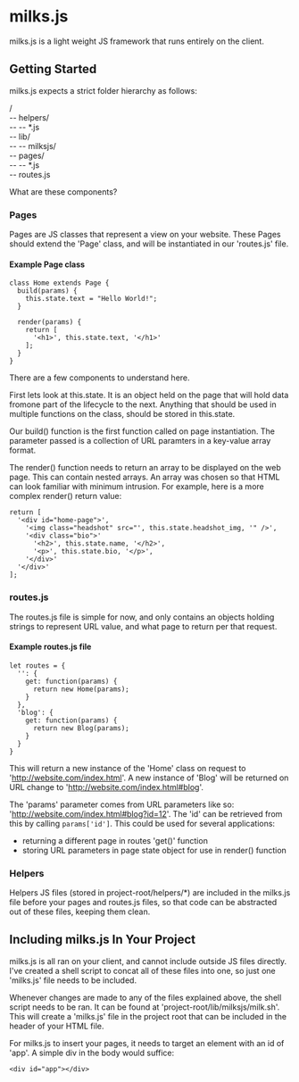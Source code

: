 # milks.js
milks.js is a light weight JS framework that runs entirely on the client.

## Getting Started
milks.js expects a strict folder hierarchy as follows:

/<br>
-- helpers/<br>
-- -- *.js<br>
-- lib/<br>
-- -- milksjs/<br>
-- pages/<br>
-- -- *.js<br>
-- routes.js<br>

What are these components?

### Pages
Pages are JS classes that represent a view on your website. 
These Pages should extend the 'Page' class, and will be instantiated in our 'routes.js' file.

#### Example Page class
```
class Home extends Page {
  build(params) {
    this.state.text = "Hello World!";
  }
  
  render(params) {
    return [
      '<h1>', this.state.text, '</h1>'
    ];
  }
}
```

There are a few components to understand here.

First lets look at this.state. It is an object held on the page that will hold data fromone part of the lifecycle to the next. Anything that should be used in multiple functions on the class, should be stored in this.state.

Our build() function is the first function called on page instantiation. The parameter passed is a collection of URL paramters in a key-value array format.

The render() function needs to return an array to be displayed on the web page. This can contain nested arrays. An array was chosen so that HTML can look familiar with minimum intrusion. For example, here is a more complex render() return value:
```
return [
  '<div id="home-page">',
    '<img class="headshot" src="', this.state.headshot_img, '" />',
    '<div class="bio">'
      '<h2>', this.state.name, '</h2>',
      '<p>', this.state.bio, '</p>',
    '</div>'
  '</div>'
];
```

### routes.js
The routes.js file is simple for now, and only contains an objects holding strings to represent URL value, and what page to return per that request.

#### Example routes.js file
```
let routes = {
  '': {
    get: function(params) {
      return new Home(params);
    }
  },
  'blog': {
    get: function(params) {
      return new Blog(params);
    }
  }
}
```

This will return a new instance of the 'Home' class on request to 'http://website.com/index.html'.
A new instance of 'Blog' will be returned on URL change to 'http://website.com/index.html#blog'.

The 'params' parameter comes from URL parameters like so: 'http://website.com/index.html#blog?id=12'.
The 'id' can be retrieved from this by calling `params['id']`. This could be used for several applications:
- returning a different page in routes 'get()' function
- storing URL parameters in page state object for use in render() function

### Helpers
Helpers JS files (stored in project-root/helpers/*) are included in the milks.js file before your pages and routes.js files, so that code can be abstracted out of these files, keeping them clean.

## Including milks.js In Your Project
milks.js is all ran on your client, and cannot include outside JS files directly. I've created a shell script to concat all of these files into one, so just one 'milks.js' file needs to be included.

Whenever changes are made to any of the files explained above, the shell script needs to be ran. It can be found at 'project-root/lib/milksjs/milk.sh'. This will create a 'milks.js' file in the project root that can be included in the header of your HTML file.

For milks.js to insert your pages, it needs to target an element with an id of 'app'. A simple div in the body would suffice:
```
<div id="app"></div>
```
